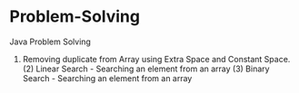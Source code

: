 # Problem-Solving
Java Problem Solving
1) Removing duplicate from Array using Extra Space and Constant Space.
(2) Linear Search - Searching an element from an array
(3) Binary Search - Searching an element from an array

